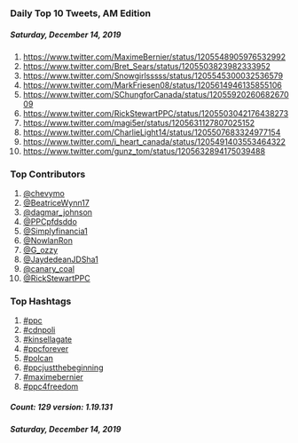 ### Daily Top 10 Tweets, AM Edition
##### Saturday, December 14, 2019
 1) https://www.twitter.com/MaximeBernier/status/1205548905976532992
 2) https://www.twitter.com/Bret_Sears/status/1205503823982333952
 3) https://www.twitter.com/Snowgirlsssss/status/1205545300032536579
 4) https://www.twitter.com/MarkFriesen08/status/1205614946135855106
 5) https://www.twitter.com/SChungforCanada/status/1205592026068267009
 6) https://www.twitter.com/RickStewartPPC/status/1205503042176438273
 7) https://www.twitter.com/magi5er/status/1205631127807025152
 8) https://www.twitter.com/CharlieLight14/status/1205507683324977154
 9) https://www.twitter.com/i_heart_canada/status/1205491403553464322
10) https://www.twitter.com/gunz_tom/status/1205632894175039488

### Top Contributors
  1) [@chevymo](https://www.twitter.com/chevymo)
  2) [@BeatriceWynn17](https://www.twitter.com/BeatriceWynn17)
  3) [@dagmar_johnson](https://www.twitter.com/dagmar_johnson)
  4) [@PPCpfdsddo](https://www.twitter.com/PPCpfdsddo)
  5) [@Simplyfinancia1](https://www.twitter.com/Simplyfinancia1)
  6) [@NowlanRon](https://www.twitter.com/NowlanRon)
  7) [@G_ozzy](https://www.twitter.com/G_ozzy)
  8) [@JaydedeanJDSha1](https://www.twitter.com/JaydedeanJDSha1)
  9) [@canary_coal](https://www.twitter.com/canary_coal)
 10) [@RickStewartPPC](https://www.twitter.com/RickStewartPPC)



### Top Hashtags

  1) [#ppc](https://www.twitter.com/hashtag/ppc)
  2) [#cdnpoli](https://www.twitter.com/hashtag/cdnpoli)
  3) [#kinsellagate](https://www.twitter.com/hashtag/kinsellagate)
  4) [#ppcforever](https://www.twitter.com/hashtag/ppcforever)
  5) [#polcan](https://www.twitter.com/hashtag/polcan)
  6) [#ppcjustthebeginning](https://www.twitter.com/hashtag/ppcjustthebeginning)
  7) [#maximebernier](https://www.twitter.com/hashtag/maximebernier)
  8) [#ppc4freedom](https://www.twitter.com/hashtag/ppc4freedom)

##### Count: 129	version: 1.19.131
##### Saturday, December 14, 2019

